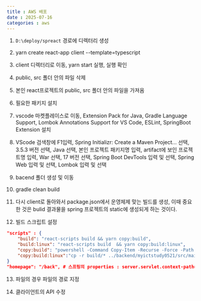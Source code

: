 ```yaml
---
title : AWS 배포
date : 2025-07-16
categories : aws
---
```


1. `D:\deploy/spreact` 경로에 디렉터리 생성

2. yarn create react-app  client --template=typescript

3. client 디렉터리로 이동,  yarn start 실행, 실행 확인

4. public, src 폴더 안의 파일 삭제
   
5. 본인 react프로젝트의 public, src 폴더 안의 파일을 가져옴

6. 필요한 패키지 설치

7. vscode 마켓플레이스로 이동, Extension Pack for Java, Gradle Language Support, Lombok Annotations Support for VS Code, ESLint, SpringBoot Extension 설치

8. VScode 검색창에 F1입력, Spring Initializr: Create a Maven Project... 선택,  3.5.3 버전 선택, Java 선택, 본인 프로젝트 패키지명 입력, artifact에 보인 프로젝트명 입력, War 선택, 17 버전 선택, Spring Boot DevTools 입력 및 선택, Spring Web 입력 및 선택, Lombok 입력 및 선택

9. bacend 폴더 생성 및 이동

10. gradle clean build

11. 다시 client로 돌아와서 package.json에서 운영체제 맞는 빌드를 생성, 이때 중요한 것은 bulid 결과물을 spring 프로젝트의 static에 생성되게 하는 것이다.

12. 빌드 스크립트 설정

```json
"scripts" : {
    "build": "react-scripts build && yarn copy:build",
    "build:linux": "react-scripts build  && yarn copy:build:linux", 
    "copy:build": "powershell -Command Copy-Item -Recurse -Force -Path .\\build\\* -Destination ..\\backend\\myictstudy0521\\src\\main\\resources\\static\\",
    "copy:build:linux":"cp -r build/* ../backend/myictstudy0521/src/main/resources/static/"
}
"homepage": "/back", # 스프링의 properties : server.servlet.context-path=/back
```

13. 파일의 경우 파일의 경로 지정

14. 클라이언트의 API 수정


